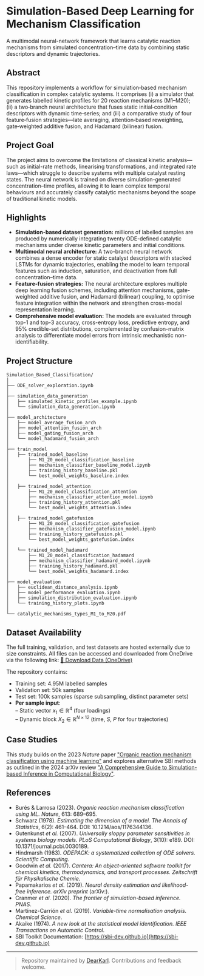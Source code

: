 # Simulation-Based Deep Learning for Mechanism Classification

A multimodal neural-network framework that learns catalytic reaction mechanisms from simulated concentration–time data by combining static descriptors and dynamic trajectories.

## Abstract

This repository implements a workflow for simulation‑based mechanism classification in complex catalytic systems. It comprises (i) a simulator that generates labelled kinetic profiles for 20 reaction mechanisms (M1–M20); (ii) a two‑branch neural architecture that fuses static initial‑condition descriptors with dynamic time‑series; and (iii) a comparative study of four feature‑fusion strategies—late averaging, attention‑based reweighting, gate‑weighted additive fusion, and Hadamard (bilinear) fusion.

## Project Goal

The project aims to overcome the limitations of classical kinetic analysis—such as initial-rate methods, linearising transformations, and integrated rate laws—which struggle to describe systems with multiple catalyst resting states. The neural network is trained on diverse simulation-generated concentration–time profiles, allowing it to learn complex temporal behaviours and accurately classify catalytic mechanisms beyond the scope of traditional kinetic models.

## Highlights

- **Simulation-based dataset generation:** millions of labelled samples are produced by numerically integrating twenty ODE-defined catalytic mechanisms under diverse kinetic parameters and initial conditions. 
- **Multimodal neural architecture:** A two-branch neural network combines a dense encoder for static catalyst descriptors with stacked LSTMs for dynamic trajectories, enabling the model to learn temporal features such as induction, saturation, and deactivation from full concentration–time data.
- **Feature-fusion strategies:** The neural architecture explores multiple deep learning fusion schemes, including attention mechanisms, gate-weighted additive fusion, and Hadamard (bilinear) coupling, to optimise feature integration within the network and strengthen cross-modal representation learning.
- **Comprehensive model evaluation:** The models are evaluated through top-1 and top-3 accuracy, cross-entropy loss, predictive entropy, and 95% credible-set distributions, complemented by confusion-matrix analysis to differentiate model errors from intrinsic mechanistic non-identifiability.

## Project Structure

```
Simulation_Based_Classification/
│
├── ODE_solver_exploration.ipynb
│
├── simulation_data_generation
│   ├── simulated_kinetic_profiles_example.ipynb               
│   └── simulation_data_generation.ipynb
│
├── model_architecture
│   ├── model_average_fusion_arch
│   ├── model_attention_fusion_arch
│   ├── model_gating_fusion_arch
│   └── model_hadamard_fusion_arch
│
├── train_model                  
│   ├── trained_model_baseline
│       ├── M1_20_model_classification_baseline
│       ├── mechanism_classifier_baseline_model.ipynb
│       ├── training_history_baseline.pkl
│       └── best_model_weights_baseline.index
│
│   ├── trained_model_attention
│       ├── M1_20_model_classification_attention
│       ├── mechanism_classifier_attention_model.ipynb
│       ├── training_history_attention.pkl
│       └── best_model_weights_attention.index
│
│   ├── trained_model_gatefusion
│       ├── M1_20_model_classification_gatefusion
│       ├── mechanism_classifier_gatefusion_model.ipynb
│       ├── training_history_gatefusion.pkl
│       └── best_model_weights_gatefusion.index
│
│   └── trained_model_hadamard
│       ├── M1_20_model_classification_hadamard
│       ├── mechanism_classifier_hadamard_model.ipynb
│       ├── training_history_hadamard.pkl
│       └── best_model_weights_hadamard.index
│
├── model_evaluation                      
│   ├── euclidean_distance_analysis.ipynb
│   ├── model_performance_evaluation.ipynb
│   ├── simulation_distribution_evaluation.ipynb
│   └── training_history_plots.ipynb
│
└── catalytic_mechanisms_types_M1_to_M20.pdf
```

## Dataset Availability
The full training, validation, and test datasets are hosted externally due to size constraints. All files can be accessed and downloaded from OneDrive via the following link:
[🔗 Download Data (OneDrive)](https://1drv.ms/f/s!AtSPOuyiZcMKgQJpXgPnEHD2dFKX?e=dfRsQG)

The repository contains:
- Training set: 4.95M labelled samples
- Validation set: 50k samples
- Test set: 100k samples (sparse subsampling, distinct parameter sets)
- **Per sample input**:  
  – Static vector $x_1 \in \mathbb{R}^4$ (four loadings)  
  – Dynamic block $X_2 \in \mathbb{R}^{N \times 12}$ (time, $S$, $P$ for four trajectories)  

## Case Studies
This study builds on the 2023 *Nature* paper ["Organic reaction mechanism classification using machine learning"](https://www.nature.com/articles/s41586-022-05639-4) and explores alternative SBI methods as outlined in the 2024 arXiv review ["A Comprehensive Guide to Simulation-based Inference in Computational Biology"](https://arxiv.org/abs/2409.19675).

## References
- Burés & Larrosa (2023). *Organic reaction mechanism classification using ML.* *Nature*, 613: 689–695.
- Schwarz (1978). *Estimating the dimension of a model.* *The Annals of Statistics*, 6(2): 461–464. DOI: 10.1214/aos/1176344136.
- Gutenkunst *et al.* (2007). *Universally sloppy parameter sensitivities in systems biology models.* *PLoS Computational Biology*, 3(10): e189. DOI: 10.1371/journal.pcbi.0030189.
- Hindmarsh (1983). *ODEPACK: a systematized collection of ODE solvers.* *Scientific Computing*.
- Goodwin *et al.* (2017). *Cantera: An object-oriented software toolkit for chemical kinetics, thermodynamics, and transport processes.* *Zeitschrift für Physikalische Chemie*.
- Papamakarios *et al.* (2019). *Neural density estimation and likelihood-free inference.* *arXiv preprint* (arXiv:).
- Cranmer *et al.* (2020). *The frontier of simulation-based inference.* *PNAS*.
- Martínez-Carrión *et al.* (2019). *Variable-time normalisation analysis.* *Chemical Science*.
- Akaike (1974). *A new look at the statistical model identification.* *IEEE Transactions on Automatic Control*.
- SBI Toolkit Documentation: [https://sbi-dev.github.io](https://sbi-dev.github.io)

---

> Repository maintained by [DearKarl](https://github.com/DearKarl). Contributions and feedback welcome.
